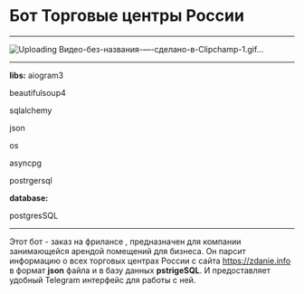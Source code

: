 # Бот Торговые центры России
____
![Uploading Видео-без-названия-—-сделано-в-Clipchamp-_1_.gif…]()
____
__libs:__
aiogram3

beautifulsoup4

sqlalchemy

json

os

asyncpg

postrgersql

__database:__

postgresSQL

____
Этот бот - заказ на фрилансе , предназначен для компании занимающейся арендой помещений для бизнеса. Он парсит информацию о всех торговых центрах России
с сайта https://zdanie.info в формат __json__ файла и в базу данных __pstrigeSQL__. И предоставляет удобный Telegram интерфейс для работы с ней.

